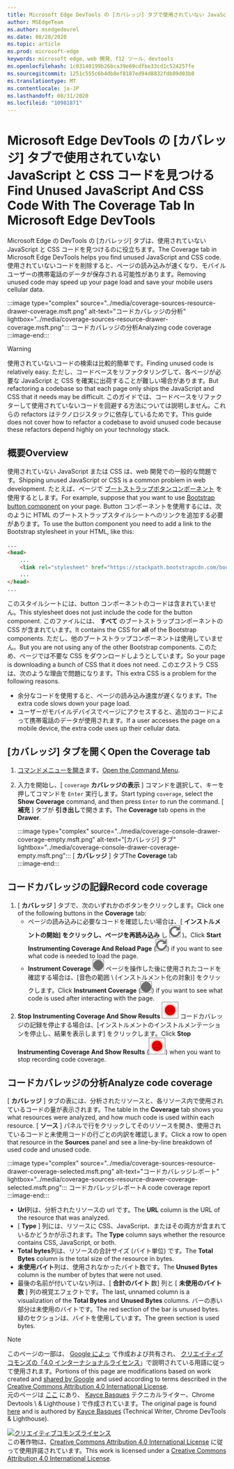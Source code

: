 ```yaml
---
title: Microsoft Edge DevTools の [カバレッジ] タブで使用されていない JavaScript と CSS コードを見つける
author: MSEdgeTeam
ms.author: msedgedevrel
ms.date: 08/28/2020
ms.topic: article
ms.prod: microsoft-edge
keywords: microsoft edge、web 開発、f12 ツール、devtools
ms.openlocfilehash: 1c03140199b26bca39e69cdfbe33cd1c524257fe
ms.sourcegitcommit: 1251c555c6b4db8ef8187ed94d8832fdb89d03b8
ms.translationtype: MT
ms.contentlocale: ja-JP
ms.lasthandoff: 08/31/2020
ms.locfileid: "10981871"
---
```

<!-- Copyright Kayce Basques 

   Licensed under the Apache License, Version 2.0 (the "License");
   you may not use this file except in compliance with the License.
   You may obtain a copy of the License at

       https://www.apache.org/licenses/LICENSE-2.0

   Unless required by applicable law or agreed to in writing, software
   distributed under the License is distributed on an "AS IS" BASIS,
   WITHOUT WARRANTIES OR CONDITIONS OF ANY KIND, either express or implied.
   See the License for the specific language governing permissions and
   limitations under the License.  -->





# <span data-ttu-id="d6156-103">Microsoft Edge DevTools の [カバレッジ] タブで使用されていない JavaScript と CSS コードを見つける</span><span class="sxs-lookup"><span data-stu-id="d6156-103">Find Unused JavaScript And CSS Code With The Coverage Tab In Microsoft Edge DevTools</span></span>   



<span data-ttu-id="d6156-104">Microsoft Edge の DevTools の [カバレッジ] タブは、使用されていない JavaScript と CSS コードを見つけるのに役立ちます。</span><span class="sxs-lookup"><span data-stu-id="d6156-104">The Coverage tab in Microsoft Edge DevTools helps you find unused JavaScript and CSS code.</span></span>  <span data-ttu-id="d6156-105">使用されていないコードを削除すると、ページの読み込みが速くなり、モバイルユーザーの携帯電話のデータが保存される可能性があります。</span><span class="sxs-lookup"><span data-stu-id="d6156-105">Removing unused code may speed up your page load and save your mobile users cellular data.</span></span>  

:::image type="complex" source="../media/coverage-sources-resource-drawer-coverage.msft.png" alt-text="コードカバレッジの分析" lightbox="../media/coverage-sources-resource-drawer-coverage.msft.png":::
   <span data-ttu-id="d6156-107">コードカバレッジの分析</span><span class="sxs-lookup"><span data-stu-id="d6156-107">Analyzing code coverage</span></span>  
:::image-end:::  

> [!WARNING]
> <span data-ttu-id="d6156-108">使用されていないコードの検索は比較的簡単です。</span><span class="sxs-lookup"><span data-stu-id="d6156-108">Finding unused code is relatively easy.</span></span>  <span data-ttu-id="d6156-109">ただし、コードベースをリファクタリングして、各ページが必要な JavaScript と CSS を確実に出荷することが難しい場合があります。</span><span class="sxs-lookup"><span data-stu-id="d6156-109">But refactoring a codebase so that each page only ships the JavaScript and CSS that it needs may be difficult.</span></span>  <span data-ttu-id="d6156-110">このガイドでは、コードベースをリファクターして使用されていないコードを回避する方法については説明しません。これらの refactors はテクノロジスタックに依存しているためです。</span><span class="sxs-lookup"><span data-stu-id="d6156-110">This guide does not cover how to refactor a codebase to avoid unused code because these refactors depend highly on your technology stack.</span></span>  

## <span data-ttu-id="d6156-111">概要</span><span class="sxs-lookup"><span data-stu-id="d6156-111">Overview</span></span>   

<span data-ttu-id="d6156-112">使用されていない JavaScript または CSS は、web 開発での一般的な問題です。</span><span class="sxs-lookup"><span data-stu-id="d6156-112">Shipping unused JavaScript or CSS is a common problem in web development.</span></span>  <span data-ttu-id="d6156-113">たとえば、ページで [ブートストラップボタンコンポーネント][BootstrapButtons] を使用するとします。</span><span class="sxs-lookup"><span data-stu-id="d6156-113">For example, suppose that you want to use [Bootstrap button component][BootstrapButtons] on your page.</span></span>  <span data-ttu-id="d6156-114">Button コンポーネントを使用するには、次のように HTML のブートストラップスタイルシートへのリンクを追加する必要があります。</span><span class="sxs-lookup"><span data-stu-id="d6156-114">To use the button component you need to add a link to the Bootstrap stylesheet in your HTML, like this:</span></span>  

```html
...
<head>
    ...
    <link rel="stylesheet" href="https://stackpath.bootstrapcdn.com/bootstrap/4.3.1/css/bootstrap.min.css" integrity="sha384-ggOyR0iXCbMQv3Xipma34MD+dH/1fQ784/j6cY/iJTQUOhcWr7x9JvoRxT2MZw1T" crossorigin="anonymous">
    ...
</head>
...
```  

<span data-ttu-id="d6156-115">このスタイルシートには、button コンポーネントのコードは含まれていません。</span><span class="sxs-lookup"><span data-stu-id="d6156-115">This stylesheet does not just include the code for the button component.</span></span>  <span data-ttu-id="d6156-116">このファイルには、 **すべて** のブートストラップコンポーネントの CSS が含まれています。</span><span class="sxs-lookup"><span data-stu-id="d6156-116">It contains the CSS for **all** of the Bootstrap components.</span></span>  <span data-ttu-id="d6156-117">ただし、他のブートストラップコンポーネントは使用していません。</span><span class="sxs-lookup"><span data-stu-id="d6156-117">But you are not using any of the other Bootstrap components.</span></span>  <span data-ttu-id="d6156-118">このため、ページでは不要な CSS をダウンロードしようとしています。</span><span class="sxs-lookup"><span data-stu-id="d6156-118">So your page is downloading a bunch of CSS that it does not need.</span></span>  <span data-ttu-id="d6156-119">このエクストラ CSS は、次のような理由で問題になります。</span><span class="sxs-lookup"><span data-stu-id="d6156-119">This extra CSS is a problem for the following reasons.</span></span>  

*   <span data-ttu-id="d6156-120">余分なコードを使用すると、ページの読み込み速度が遅くなります。</span><span class="sxs-lookup"><span data-stu-id="d6156-120">The extra code slows down your page load.</span></span>  <!--See [Render-Blocking CSS][render].  -->  
*   <span data-ttu-id="d6156-121">ユーザーがモバイルデバイスでページにアクセスすると、追加のコードによって携帯電話のデータが使用されます。</span><span class="sxs-lookup"><span data-stu-id="d6156-121">If a user accesses the page on a mobile device, the extra code uses up their cellular data.</span></span>  
    
<!--[render]: /web/fundamentals/performance/critical-rendering-path/render-blocking-css  -->  

## <span data-ttu-id="d6156-122">[カバレッジ] タブを開く</span><span class="sxs-lookup"><span data-stu-id="d6156-122">Open the Coverage tab</span></span>   

1.  <span data-ttu-id="d6156-123">[コマンドメニューを開き][DevToolsCommandMenu]ます。</span><span class="sxs-lookup"><span data-stu-id="d6156-123">[Open the Command Menu][DevToolsCommandMenu].</span></span>  
1.  <span data-ttu-id="d6156-124">入力を開始し、[ `coverage` **カバレッジの表示** ] コマンドを選択して、キーを押してコマンドを `Enter` 実行します。</span><span class="sxs-lookup"><span data-stu-id="d6156-124">Start typing `coverage`, select the **Show Coverage** command, and then press `Enter` to run the command.</span></span>  <span data-ttu-id="d6156-125">[ **補充** ] タブが **引き出し**で開きます。</span><span class="sxs-lookup"><span data-stu-id="d6156-125">The **Coverage** tab opens in the **Drawer**.</span></span>  

    :::image type="complex" source="../media/coverage-console-drawer-coverage-empty.msft.png" alt-text="[カバレッジ] タブ" lightbox="../media/coverage-console-drawer-coverage-empty.msft.png":::
       <span data-ttu-id="d6156-127">[ **カバレッジ** ] タブ</span><span class="sxs-lookup"><span data-stu-id="d6156-127">The **Coverage** tab</span></span>  
    :::image-end:::  
    
## <span data-ttu-id="d6156-128">コードカバレッジの記録</span><span class="sxs-lookup"><span data-stu-id="d6156-128">Record code coverage</span></span>   

1.  <span data-ttu-id="d6156-129">[ **カバレッジ** ] タブで、次のいずれかのボタンをクリックします。</span><span class="sxs-lookup"><span data-stu-id="d6156-129">Click one of the following buttons in the **Coverage** tab:</span></span>  
    *   <span data-ttu-id="d6156-130">ページの読み込みに必要なコードを確認したい場合は、[ **インストルメントの開始] をクリックし、ページを再読み込み** し ![ ます (インストルメント化とページの再読み込みの開始 ][ImageReloadIcon] )。</span><span class="sxs-lookup"><span data-stu-id="d6156-130">Click **Start Instrumenting Coverage And Reload Page** \(![Start Instrumenting Coverage And Reload Page][ImageReloadIcon]\) if you want to see what code is needed to load the page.</span></span>  
    *   <span data-ttu-id="d6156-131">**Instrument Coverage** ![ ][ImageRecordIcon] ページを操作した後に使用されたコードを確認する場合は、[音色の範囲 \ (インストルメント化の対象)] をクリックします。</span><span class="sxs-lookup"><span data-stu-id="d6156-131">Click **Instrument Coverage** \(![Instrument Coverage][ImageRecordIcon]\) if you want to see what code is used after interacting with the page.</span></span>  
1.  <span data-ttu-id="d6156-132">**Stop Instrumenting Coverage And Show Results** ![ ][ImageStopIcon] コードカバレッジの記録を停止する場合は、[インストルメントのインストルメンテーションを停止し、結果を表示します] をクリックします。</span><span class="sxs-lookup"><span data-stu-id="d6156-132">Click **Stop Instrumenting Coverage And Show Results** \(![Stop Instrumenting Coverage And Show Results][ImageStopIcon]\) when you want to stop recording code coverage.</span></span>  
    
## <span data-ttu-id="d6156-133">コードカバレッジの分析</span><span class="sxs-lookup"><span data-stu-id="d6156-133">Analyze code coverage</span></span>   

<span data-ttu-id="d6156-134">[ **カバレッジ** ] タブの表には、分析されたリソースと、各リソース内で使用されているコードの量が表示されます。</span><span class="sxs-lookup"><span data-stu-id="d6156-134">The table in the **Coverage** tab shows you what resources were analyzed, and how much code is used within each resource.</span></span>  <span data-ttu-id="d6156-135">[ **ソース** ] パネルで行をクリックしてそのリソースを開き、使用されているコードと未使用コードの行ごとの内訳を確認します。</span><span class="sxs-lookup"><span data-stu-id="d6156-135">Click a row to open that resource in the **Sources** panel and see a line-by-line breakdown of used code and unused code.</span></span>  

:::image type="complex" source="../media/coverage-sources-resource-drawer-coverage-selected.msft.png" alt-text="コードカバレッジレポート" lightbox="../media/coverage-sources-resource-drawer-coverage-selected.msft.png":::
   <span data-ttu-id="d6156-137">コードカバレッジレポート</span><span class="sxs-lookup"><span data-stu-id="d6156-137">A code coverage report</span></span>  
:::image-end:::  

*   <span data-ttu-id="d6156-138">**Url**列は、分析されたリソースの url です。</span><span class="sxs-lookup"><span data-stu-id="d6156-138">The **URL** column is the URL of the resource that was analyzed.</span></span>  
*   <span data-ttu-id="d6156-139">[ **Type** ] 列には、リソースに CSS、JavaScript、またはその両方が含まれているかどうかが示されます。</span><span class="sxs-lookup"><span data-stu-id="d6156-139">The **Type** column says whether the resource contains CSS, JavaScript, or both.</span></span>  
*   <span data-ttu-id="d6156-140">**Total bytes**列は、リソースの合計サイズ (バイト単位) です。</span><span class="sxs-lookup"><span data-stu-id="d6156-140">The **Total Bytes** column is the total size of the resource in bytes.</span></span>  
*   <span data-ttu-id="d6156-141">**未使用バイト**列は、使用されなかったバイト数です。</span><span class="sxs-lookup"><span data-stu-id="d6156-141">The **Unused Bytes** column is the number of bytes that were not used.</span></span>  
*   <span data-ttu-id="d6156-142">最後の名前が付いていない列は、[ **合計のバイト** 数] 列と [ **未使用のバイト数** ] 列の視覚エフェクトです。</span><span class="sxs-lookup"><span data-stu-id="d6156-142">The last, unnamed column is a visualization of the **Total Bytes** and **Unused Bytes** columns.</span></span>  <span data-ttu-id="d6156-143">バーの赤い部分は未使用のバイトです。</span><span class="sxs-lookup"><span data-stu-id="d6156-143">The red section of the bar is unused bytes.</span></span>  <span data-ttu-id="d6156-144">緑のセクションは、バイトを使用しています。</span><span class="sxs-lookup"><span data-stu-id="d6156-144">The green section is used bytes.</span></span>  
    
<!--  
 


-->  

<!-- image links -->  

[ImageReloadIcon]: ../media/reload-icon.msft.png  
[ImageRecordIcon]: ../media/record-icon.msft.png  
[ImageStopIcon]: ../media/stop-icon.msft.png  

<!-- links -->  

[DevToolsCommandMenu]: ../command-menu/index.md "Microsoft Edge DevTools コマンドメニューを使用してコマンドを実行する |Microsoft ドキュメント"  

[BootstrapButtons]: https://getbootstrap.com/docs/4.3/components/buttons "ボタン-ブートストラップ"  

> [!NOTE]
> <span data-ttu-id="d6156-147">このページの一部は、 [Google によっ][GoogleSitePolicies] て作成および共有され、 [クリエイティブコモンズの「4.0 インターナショナルライセンス][CCA4IL]」で説明されている用語に従って使用されます。</span><span class="sxs-lookup"><span data-stu-id="d6156-147">Portions of this page are modifications based on work created and [shared by Google][GoogleSitePolicies] and used according to terms described in the [Creative Commons Attribution 4.0 International License][CCA4IL].</span></span>  
> <span data-ttu-id="d6156-148">元のページは [ここ](https://developers.google.com/web/tools/chrome-devtools/coverage/index) にあり、 [Kayce Basques][KayceBasques] テクニカルライター、Chrome Devtools \ & Lighthouse \) で作成されています。</span><span class="sxs-lookup"><span data-stu-id="d6156-148">The original page is found [here](https://developers.google.com/web/tools/chrome-devtools/coverage/index) and is authored by [Kayce Basques][KayceBasques] \(Technical Writer, Chrome DevTools \& Lighthouse\).</span></span>  

[![クリエイティブコモンズライセンス][CCby4Image]][CCA4IL]  
<span data-ttu-id="d6156-150">この著作物は、[Creative Commons Attribution 4.0 International License][CCA4IL] に従って使用許諾されています。</span><span class="sxs-lookup"><span data-stu-id="d6156-150">This work is licensed under a [Creative Commons Attribution 4.0 International License][CCA4IL].</span></span>  

[CCA4IL]: https://creativecommons.org/licenses/by/4.0  
[CCby4Image]: https://i.creativecommons.org/l/by/4.0/88x31.png  
[GoogleSitePolicies]: https://developers.google.com/terms/site-policies  
[KayceBasques]: https://developers.google.com/web/resources/contributors/kaycebasques  
